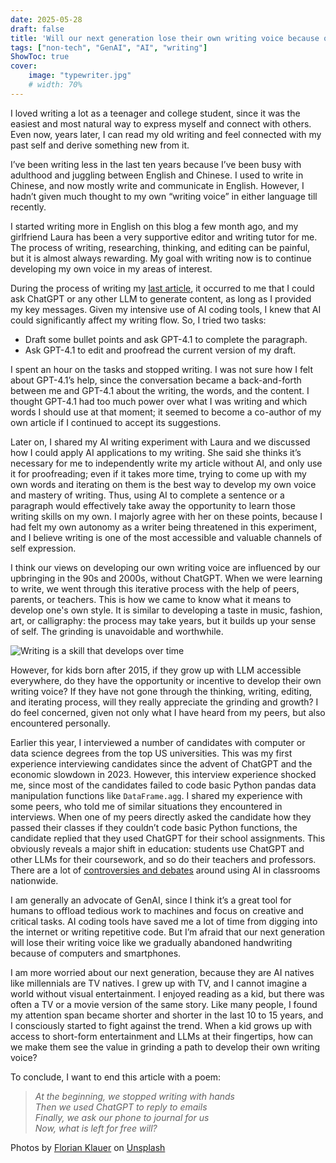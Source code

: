 ```yaml
---
date: 2025-05-28
draft: false 
title: 'Will our next generation lose their own writing voice because of LLMs?'
tags: ["non-tech", "GenAI", "AI", "writing"]
ShowToc: true
cover:
    image: "typewriter.jpg"
    # width: 70%
---
```


I loved writing a lot as a teenager and college student, since it was the easiest and most natural way to express myself and connect with others. Even now, years later, I can read my old writing and feel connected with my past self and derive something new from it.

I’ve been writing less in the last ten years because I’ve been busy with adulthood and juggling between English and Chinese. I used to write in Chinese, and now mostly write and communicate in English. However, I hadn’t given much thought to my own “writing voice” in either language till recently.

I started writing more in English on this blog a few month ago, and my girlfriend Laura has been a very supportive editor and writing tutor for me. The process of writing, researching, thinking, and editing can be painful, but it is almost always rewarding. My goal with writing now is to continue developing my own voice in my areas of interest.

During the process of writing my [last article](https://andreagao.com/posts/genai-evaluation-challenge/), it occurred to me that I could ask ChatGPT or any other LLM to generate content, as long as I provided my key messages. Given my intensive use of AI coding tools, I knew that AI could significantly affect my writing flow. So, I tried two tasks: 

- Draft some bullet points and ask GPT-4.1 to complete the paragraph.
- Ask GPT-4.1 to edit and proofread the current version of my draft. 

I spent an hour on the tasks and stopped writing. I was not sure how I felt about GPT-4.1’s help, since the conversation became a back-and-forth between me and GPT-4.1 about the writing, the words, and the content. I thought GPT-4.1 had too much power over what I was writing and which words I should use at that moment; it seemed to become a co-author of my own article if I continued to accept its suggestions.

Later on, I shared my AI writing experiment with Laura and we discussed how I could apply AI applications to my writing. She said she thinks it’s necessary for me to independently write my article without AI, and only use it for proofreading; even if it takes more time, trying to come up with my own words and iterating on them is the best way to develop my own voice and mastery of writing. Thus, using AI to complete a sentence or a paragraph would effectively take away the opportunity to learn those writing skills on my own. I majorly agree with her on these points, because I had felt my own autonomy as a writer being threatened in this experiment, and I believe writing is one of the most accessible and valuable channels of self expression. 

I think our views on developing our own writing voice are influenced by our upbringing in the 90s and 2000s, without ChatGPT. When we were learning to write, we went through this iterative process with the help of peers, parents, or teachers. This is how we came to know what it means to develop one's own style. It is similar to developing a taste in music, fashion, art, or calligraphy: the process may take years, but it builds up  your sense of self. The grinding is unavoidable and worthwhile.

![Writing is a skill that develops over time](/pencil.jpg)

However, for kids born after 2015, if they grow up with LLM accessible everywhere, do they have the opportunity or incentive to develop their own writing voice? If they have not gone through the thinking, writing, editing, and iterating process, will they really appreciate the grinding and growth? I do feel concerned, given not only what I have heard from my peers, but also encountered personally. 

Earlier this year, I interviewed a number of candidates with computer or data science degrees from the top US universities. This was my first experience interviewing candidates since the advent of ChatGPT and the economic slowdown in 2023. However, this interview experience shocked me, since most of the candidates failed to code basic Python pandas data manipulation functions like `DataFrame.agg`. I shared my experience with some peers, who told me of similar situations they encountered in interviews. When one of my peers directly asked the candidate how they passed their classes if they couldn’t code basic Python functions, the candidate replied that they used ChatGPT for their school assignments. This obviously reveals a major shift in education: students use ChatGPT and other LLMs for their coursework, and so do their teachers and professors. There are a lot of [controversies and debates](https://www.nytimes.com/2025/04/14/us/schools-ai-teachers-writing.html) around using AI in classrooms nationwide. 

I am generally an advocate of GenAI, since I think it’s a great tool for humans to offload tedious work to machines and focus on creative and critical tasks. AI coding tools have saved me a lot of time from digging into the internet or writing repetitive code. But I’m afraid that our next generation will lose their writing voice like we gradually abandoned handwriting because of computers and smartphones. 

I am more worried about our next generation, because they are AI natives like millennials are TV natives. I grew up with TV, and I cannot imagine a world without visual entertainment. I enjoyed reading as a kid, but there was often a TV or a movie version of the same story. Like many people, I found my attention span became shorter and shorter in the last 10 to 15 years, and I consciously started to fight against the trend. When a kid grows up with access to short-form entertainment and LLMs at their fingertips, how can we make them see the value in grinding a path to develop their own writing voice? 

To conclude, I want to end this article with a poem:

> *At the beginning, we stopped writing with hands*  
> *Then we used ChatGPT to reply to emails*  
> *Finally, we ask our phone to journal for us*  
> *Now, what is left for free will?*


Photos by <a href="https://unsplash.com/@florianklauer?utm_content=creditCopyText&utm_medium=referral&utm_source=unsplash">Florian Klauer</a> on <a href="https://unsplash.com/photos/black-fayorit-typewriter-with-printer-paper-mk7D-4UCfmg?utm_content=creditCopyText&utm_medium=referral&utm_source=unsplash">Unsplash</a>
      